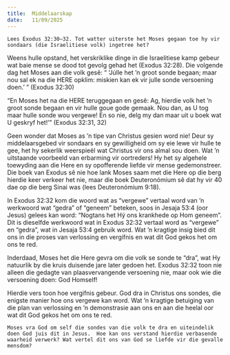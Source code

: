 ```yaml
---
title:  Middelaarskap
date:   11/09/2025
---
```


`Lees Exodus 32:30–32. Tot watter uiterste het Moses gegaan toe hy vir sondaars (die Israelitiese volk) ingetree het?`

Weens hulle opstand, het verskriklike dinge in die Israelitiese kamp gebeur wat baie mense se dood tot gevolg gehad het (Exodus 32:28). Die volgende dag het Moses aan die volk gesê: “ ‘Júlle het ’n groot sonde begaan; maar nou sal ek na die HERE opklim: miskien kan ek vir julle sonde versoening doen.’ ” (Exodus 32:30)

“En Moses het na die HERE teruggegaan en gesê:  Ag, hierdie volk het ’n groot sonde begaan en vir hulle goue gode gemaak. Nou dan, as U tog maar hulle sonde wou vergewe!  En so nie, delg my dan maar uit u boek wat U geskryf het!’” (Exodus 32:31, 32)

Geen wonder dat Moses as ’n tipe van Christus gesien word nie! Deur sy middelaarsgebed vir sondaars en sy gewilligheid om sy eie lewe vir hulle te gee, het hy sekerlik weerspieël wat Christus vir ons almal sou doen. Wat ’n uitstaande voorbeeld van erbarming vir oortreders! Hy het sy algehele toewyding aan die Here en sy opofferende liefde vir mense gedemonstreer. Die boek van Exodus sê nie hoe lank Moses saam met die Here op die berg hierdie keer verkeer het nie, maar die boek Deuteronómium sê dat hy vir 40 dae op die berg Sinai was (lees Deuteronómium 9:18).

In Exodus 32:32 kom die woord wat as “vergewe” vertaal word van ’n werkwoord wat “gedra” of “geneem” beteken, soos in Jesaja 53:4 (oor Jesus) gelees kan word: “Nogtans het Hý ons krankhede op Hom geneem”. Dit is dieselfde werkwoord wat in Exodus 32:32 vertaal word as “vergewe” en “gedra”, wat in Jesaja 53:4 gebruik word. Wat ’n kragtige insig bied dit ons in die proses van verlossing en vergifnis en wat dit God gekos het om ons te red.

Inderdaad, Moses het die Here gevra om die volk se sonde te “dra”, wat Hy natuurlik by die kruis duisende jare later gedoen het. Exodus 32:32 toon nie alleen die gedagte van plaasvervangende versoening nie, maar ook wie die versoening doen: God Homself!

Hierdie vers toon hoe vergifnis gebeur. God dra in Christus ons sondes, die enigste manier hoe ons vergewe kan word. Wat ’n kragtige betuiging van die plan van verlossing en ’n demonstrasie aan ons en aan die heelal oor wat dit God gekos het om ons te red.

`Moses vra God om self die sondes van die volk te dra en uiteindelik doen God juis dit in Jesus.  Hoe kan ons verstand hierdie verbasende waarheid verwerk? Wat vertel dit ons van God se liefde vir die gevalle mensdom?`